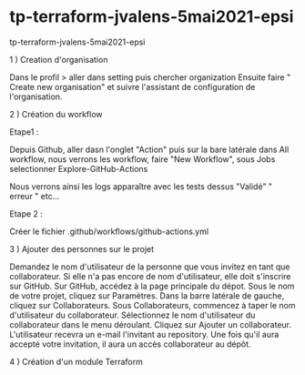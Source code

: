 # tp-terraform-jvalens-5mai2021-epsi
tp-terraform-jvalens-5mai2021-epsi

1 ) Creation d'organisation


  Dans le profil > aller dans setting puis chercher organization
      Ensuite faire " Create new organisation" et suivre l'assistant de configuration de l'organisation.
      
     
2 ) Création du workflow

Etape1 :


Depuis Github, aller dasn l'onglet "Action"  puis sur la bare latérale dans All workflow, nous verrons les workflow, faire "New Workflow", sous Jobs selectionner Explore-GitHub-Actions


Nous verrons ainsi les logs apparaître avec les tests dessus "Validé" " erreur " etc...

Etape 2 : 

Créer le fichier .github/workflows/github-actions.yml



3 ) Ajouter des personnes sur le projet 


Demandez le nom d'utilisateur de la personne que vous invitez en tant que collaborateur. Si elle n'a pas encore de nom d'utilisateur, elle doit s'inscrire sur GitHub.
Sur GitHub, accédez à la page principale du dépot.
Sous le nom de votre projet, cliquez sur Paramètres.
Dans la barre latérale de gauche, cliquez sur Collaborateurs.
Sous Collaborateurs, commencez à taper le nom d'utilisateur du collaborateur.
Sélectionnez le nom d'utilisateur du collaborateur dans le menu déroulant.
Cliquez sur Ajouter un collaborateur.
L'utilisateur recevra un e-mail l'invitant au repository. Une fois qu'il aura accepté votre invitation, il aura un accès collaborateur au dépôt.


4 ) Création d'un module Terraform
